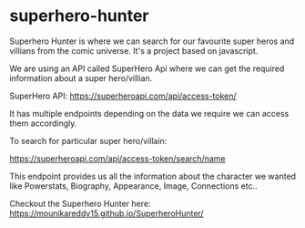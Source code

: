 # superhero-hunter
Superhero Hunter is where we can search for our favourite super heros and villians from the comic universe. It's a project based on javascript.

We are using an API called SuperHero Api where we can get the required information about a super hero/villian.

SuperHero API: https://superheroapi.com/api/access-token/

It has multiple endpoints depending on the data we require we can access them accordingly.

To search for particular super hero/villain:

https://superheroapi.com/api/access-token/search/name

This endpoint provides us all the information about the character we wanted like Powerstats, Biography, Appearance, Image, Connections etc..

Checkout the Superhero Hunter here: https://mounikareddy15.github.io/SuperheroHunter/
